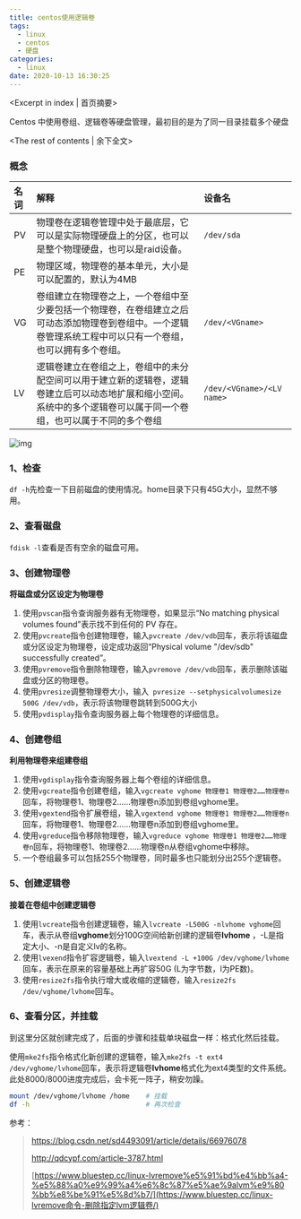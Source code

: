 ```yaml
---
title: centos使用逻辑卷
tags:
  - linux
  - centos
  - 硬盘
categories:
  - linux
date: 2020-10-13 16:30:25
---
```

<Excerpt in index | 首页摘要> 

Centos 中使用卷组、逻辑卷等硬盘管理，最初目的是为了同一目录挂载多个硬盘

<!-- more -->
<The rest of contents | 余下全文>

### 概念

| 名词 | 解释                                                         | 设备名                    |
| :--- | :----------------------------------------------------------- | :------------------------ |
| PV   | 物理卷在逻辑卷管理中处于最底层，它可以是实际物理硬盘上的分区，也可以是整个物理硬盘，也可以是raid设备。 | `/dev/sda`                |
| PE   | 物理区域，物理卷的基本单元，大小是可以配置的，默认为4MB      |                           |
| VG   | 卷组建立在物理卷之上，一个卷组中至少要包括一个物理卷，在卷组建立之后可动态添加物理卷到卷组中。一个逻辑卷管理系统工程中可以只有一个卷组，也可以拥有多个卷组。 | `/dev/<VGname>`           |
| LV   | 逻辑卷建立在卷组之上，卷组中的未分配空间可以用于建立新的逻辑卷，逻辑卷建立后可以动态地扩展和缩小空间。系统中的多个逻辑卷可以属于同一个卷组，也可以属于不同的多个卷组 | `/dev/<VGname>/<LV name>` |

![img](./逻辑、物理卷示意图.png)

### 1、检查

`df -h`先检查一下目前磁盘的使用情况。home目录下只有45G大小，显然不够用。

### 2、查看磁盘

`fdisk -l`查看是否有空余的磁盘可用。

### 3、创建物理卷

**将磁盘或分区设定为物理卷**

1. 使用`pvscan`指令查询服务器有无物理卷，如果显示“No matching physical volumes found”表示找不到任何的 PV 存在。
2. 使用`pvcreate`指令创建物理卷，输入`pvcreate /dev/vdb`回车，表示将该磁盘或分区设定为物理卷，设定成功返回“Physical volume "/dev/sdb" successfully created”。
3. 使用`pvremove`指令删除物理卷，输入`pvremove /dev/vdb`回车，表示删除该磁盘或分区的物理卷。
4. 使用`pvresize`调整物理卷大小，输入` pvresize --setphysicalvolumesize 500G /dev/vdb`，表示将该物理卷跳转到500G大小
5. 使用`pvdisplay`指令查询服务器上每个物理卷的详细信息。

### 4、创建卷组

**利用物理卷来组建卷组**

1. 使用`vgdisplay`指令查询服务器上每个卷组的详细信息。
2. 使用`vgcreate`指令创建卷组，输入`vgcreate vghome 物理卷1 物理卷2……物理卷n`回车，将物理卷1、物理卷2……物理卷n添加到卷组vghome里。
3. 使用`vgextend`指令扩展卷组，输入`vgextend vghome 物理卷1 物理卷2……物理卷n`回车，将物理卷1、物理卷2……物理卷n添加到卷组vghome里。
4. 使用`vgreduce`指令移除物理卷，输入`vgreduce vghome 物理卷1 物理卷2……物理卷n`回车，将物理卷1、物理卷2……物理卷n从卷组vghome中移除。
5. 一个卷组最多可以包括255个物理卷，同时最多也只能划分出255个逻辑卷。

 

### 5、创建逻辑卷 

**接着在卷组中创建逻辑卷**

1. 使用`lvcreate`指令创建逻辑卷，输入`lvcreate -L500G -nlvhome vghome`回车，表示从卷组**vghome**划分100G空间给新创建的逻辑卷**lvhome** ，-L是指定大小、-n是自定义lv的名称。
3. 使用`lvexend`指令扩容逻辑卷，输入`lvextend -L +100G /dev/vghome/lvhome`回车，表示在原来的容量基础上再扩容50G (L为字节数，l为PE数)。
4. 使用`resize2fs`指令执行增大或收缩的逻辑卷，输入`resize2fs /dev/vghome/lvhome`回车。

 

### 6、查看分区，并挂载

到这里分区就创建完成了，后面的步骤和挂载单块磁盘一样：格式化然后挂载。

使用`mke2fs`指令格式化新创建的逻辑卷，输入`mke2fs -t ext4 /dev/vghome/lvhome`回车，表示将逻辑卷**lvhome**格式化为ext4类型的文件系统。此处8000/8000进度完成后，会卡死一阵子，稍安勿躁。

```bash
mount /dev/vghome/lvhome /home    # 挂载
df -h                             # 再次检查
```



参考：

>  https://blog.csdn.net/sd4493091/article/details/66976078
>
>  http://qdcypf.com/article-3787.html
>
>  [https://www.bluestep.cc/linux-lvremove%e5%91%bd%e4%bb%a4-%e5%88%a0%e9%99%a4%e6%8c%87%e5%ae%9alvm%e9%80%bb%e8%be%91%e5%8d%b7/](https://www.bluestep.cc/linux-lvremove命令-删除指定lvm逻辑卷/)
